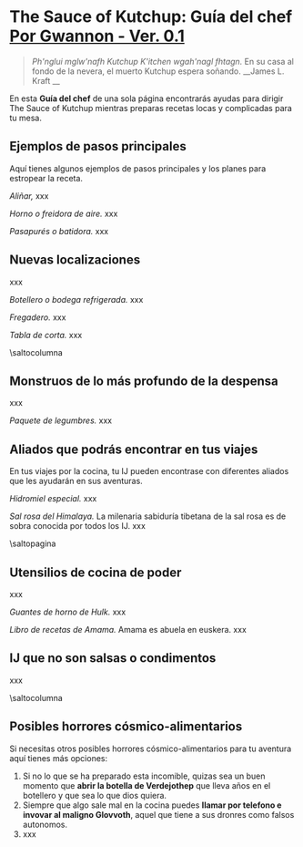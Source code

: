 # The Sauce of Kutchup: Guía del chef [Por Gwannon - Ver. 0.1](https://gwannon.itch.io/the-sauce-of-kutchup) 

> _Ph'nglui mglw'nafh Kutchup K'itchen wgah'nagl fhtagn._ En su casa al fondo de la nevera, el muerto Kutchup espera soñando. __James L. Kraft __

En esta **Guía del chef** de una sola página encontrarás ayudas para dirigir The Sauce of Kutchup mientras preparas recetas locas y complicadas para tu mesa.

## Ejemplos de pasos principales

Aquí tienes algunos ejemplos de pasos principales y los planes para estropear la receta.

*Aliñar,* xxx

*Horno o freidora de aire.* xxx

*Pasapurés o batidora.* xxx

## Nuevas localizaciones

xxx

*Botellero o bodega refrigerada.* xxx

*Fregadero.* xxx

*Tabla de corta.* xxx

\saltocolumna

## Monstruos de lo más profundo de la despensa

xxx

*Paquete de legumbres.* xxx

## Aliados que podrás encontrar en tus viajes

En tus viajes por la cocina, tu IJ pueden encontrase con diferentes aliados que les ayudarán en sus aventuras.

*Hidromiel especial.* xxx

*Sal rosa del Himalaya.* La milenaria sabiduría tibetana de la sal rosa es de sobra conocida por todos los IJ. xxx

\saltopagina

## Utensilios de cocina de poder

xxx

*Guantes de horno de Hulk.* xxx

*Libro de recetas de Amama.* Amama es abuela en euskera. xxx

## IJ que no son salsas o condimentos

xxx

\saltocolumna

## Posibles horrores cósmico-alimentarios

Si necesitas otros posibles horrores cósmico-alimentarios para tu aventura aquí tienes más opciones:

1. Si no lo que se ha preparado esta incomible, quizas sea un buen momento que **abrir la botella de Verdejothep** que lleva años en el botellero y que sea lo que dios quiera.
2. Siempre que algo sale mal en la cocina puedes **llamar por telefono e invovar al maligno Glovvoth**, aquel que tiene a sus dronres como falsos autonomos.
3. xxx